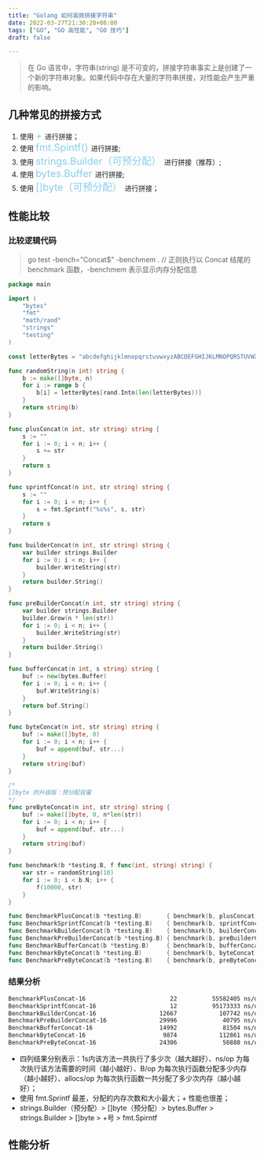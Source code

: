 ```yaml
---
title: "Golang 如何高效拼接字符串"
date: 2022-03-27T21:30:20+08:00
tags: ["GO", "GO 高性能", "GO 技巧"]
draft: false

---
```


> 在 Go 语言中，字符串(string) 是不可变的，拼接字符串事实上是创建了一个新的字符串对象。如果代码中存在大量的字符串拼接，对性能会产生严重的影响。

## 几种常见的拼接方式

1. 使用 <span style="color:#87CEEB; font-size:20px"> + </span> 进行拼接；
2. 使用 <span style="color:#87CEEB; font-size:20px"> fmt.Spintf() </span> 进行拼接;
3. 使用 <span style="color:#87CEEB; font-size:20px"> strings.Builder（可预分配） </span> 进行拼接（推荐）;
4. 使用 <span style="color:#87CEEB; font-size:20px"> bytes.Buffer </span> 进行拼接;
5. 使用 <span style="color:#87CEEB; font-size:20px"> []byte（可预分配） </span> 进行拼接；


## 性能比较

### 比较逻辑代码

> go test -bench="Concat$" -benchmem .  // 正则执行以 Concat 结尾的 benchmark 函数，-benchmem 表示显示内存分配信息

```go
package main

import (
	"bytes"
	"fmt"
	"math/rand"
	"strings"
	"testing"
)

const letterBytes = "abcdefghijklmnopqrstuvwxyzABCDEFGHIJKLMNOPQRSTUVWXYZ"

func randomString(n int) string {
	b := make([]byte, n)
	for i := range b {
		b[i] = letterBytes[rand.Intn(len(letterBytes))]
	}
	return string(b)
}

func plusConcat(n int, str string) string {
	s := ""
	for i := 0; i < n; i++ {
		s += str
	}
	return s
}

func sprintfConcat(n int, str string) string {
	s := ""
	for i := 0; i < n; i++ {
		s = fmt.Sprintf("%s%s", s, str)
	}
	return s
}

func builderConcat(n int, str string) string {
	var builder strings.Builder
	for i := 0; i < n; i++ {
		builder.WriteString(str)
	}
	return builder.String()
}

func preBuilderConcat(n int, str string) string {
	var builder strings.Builder
	builder.Grow(n * len(str))
	for i := 0; i < n; i++ {
		builder.WriteString(str)
	}
	return builder.String()
}

func bufferConcat(n int, s string) string {
	buf := new(bytes.Buffer)
	for i := 0; i < n; i++ {
		buf.WriteString(s)
	}
	return buf.String()
}

func byteConcat(n int, str string) string {
	buf := make([]byte, 0)
	for i := 0; i < n; i++ {
		buf = append(buf, str...)
	}
	return string(buf)
}

/*
[]byte 的升级版：预分配容量
*/
func preByteConcat(n int, str string) string {
	buf := make([]byte, 0, n*len(str))
	for i := 0; i < n; i++ {
		buf = append(buf, str...)
	}
	return string(buf)
}

func benchmark(b *testing.B, f func(int, string) string) {
	var str = randomString(10)
	for i := 0; i < b.N; i++ {
		f(10000, str)
	}
}

func BenchmarkPlusConcat(b *testing.B)       { benchmark(b, plusConcat) }
func BenchmarkSprintfConcat(b *testing.B)    { benchmark(b, sprintfConcat) }
func BenchmarkBuilderConcat(b *testing.B)    { benchmark(b, builderConcat) }
func BenchmarkPreBuilderConcat(b *testing.B) { benchmark(b, preBuilderConcat) }
func BenchmarkBufferConcat(b *testing.B)     { benchmark(b, bufferConcat) }
func BenchmarkByteConcat(b *testing.B)       { benchmark(b, byteConcat) }
func BenchmarkPreByteConcat(b *testing.B)    { benchmark(b, preByteConcat) }

```

### 结果分析

```bash
BenchmarkPlusConcat-16                        22          55582405 ns/op        530998167 B/op     10026 allocs/op
BenchmarkSprintfConcat-16                     12          95173333 ns/op        833644274 B/op     34183 allocs/op
BenchmarkBuilderConcat-16                  12667            107742 ns/op          514801 B/op         23 allocs/op
BenchmarkPreBuilderConcat-16               29996             40795 ns/op          106496 B/op          1 allocs/op
BenchmarkBufferConcat-16                   14992             81504 ns/op          368577 B/op         13 allocs/op
BenchmarkByteConcat-16                      9874            112861 ns/op          621297 B/op         24 allocs/op
BenchmarkPreByteConcat-16                  24306             50880 ns/op          212992 B/op          2 allocs/op
```

- 四列结果分别表示：1s内该方法一共执行了多少次（越大越好）、ns/op 为每次执行该方法需要的时间（越小越好）、B/op 为每次执行函数分配多少内存（越小越好）、allocs/op 为每次执行函数一共分配了多少次内存（越小越好）；
- 使用 fmt.Sprintf 最差，分配的内存次数和大小最大；+ 性能也很差；
- strings.Builder（预分配）> []byte（预分配）> bytes.Buffer > strings.Builder > []byte > +号 > fmt.Spirntf

## 性能分析

